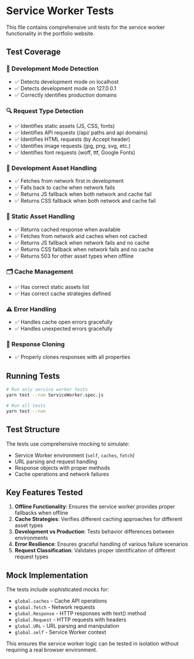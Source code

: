 # Service Worker Tests

This file contains comprehensive unit tests for the service worker functionality in the portfolio website.

## Test Coverage

### 🧪 Development Mode Detection
- ✅ Detects development mode on localhost
- ✅ Detects development mode on 127.0.0.1  
- ✅ Correctly identifies production domains

### 🔍 Request Type Detection
- ✅ Identifies static assets (JS, CSS, fonts)
- ✅ Identifies API requests (/api/ paths and api domains)
- ✅ Identifies HTML requests (by Accept header)
- ✅ Identifies image requests (jpg, png, svg, etc.)
- ✅ Identifies font requests (woff, ttf, Google Fonts)

### 🚀 Development Asset Handling
- ✅ Fetches from network first in development
- ✅ Falls back to cache when network fails
- ✅ Returns JS fallback when both network and cache fail
- ✅ Returns CSS fallback when both network and cache fail

### 💾 Static Asset Handling
- ✅ Returns cached response when available
- ✅ Fetches from network and caches when not cached
- ✅ Returns JS fallback when network fails and no cache
- ✅ Returns CSS fallback when network fails and no cache
- ✅ Returns 503 for other asset types when offline

### 🗂️ Cache Management
- ✅ Has correct static assets list
- ✅ Has correct cache strategies defined

### ⚠️ Error Handling
- ✅ Handles cache open errors gracefully
- ✅ Handles unexpected errors gracefully

### 🔄 Response Cloning
- ✅ Properly clones responses with all properties

## Running Tests

```bash
# Run only service worker tests
yarn test --run ServiceWorker.spec.js

# Run all tests
yarn test --run
```

## Test Structure

The tests use comprehensive mocking to simulate:
- Service Worker environment (`self`, `caches`, `fetch`)
- URL parsing and request handling
- Response objects with proper methods
- Cache operations and network failures

## Key Features Tested

1. **Offline Functionality**: Ensures the service worker provides proper fallbacks when offline
2. **Cache Strategies**: Verifies different caching approaches for different asset types
3. **Development vs Production**: Tests behavior differences between environments
4. **Error Resilience**: Ensures graceful handling of various failure scenarios
5. **Request Classification**: Validates proper identification of different request types

## Mock Implementation

The tests include sophisticated mocks for:
- `global.caches` - Cache API operations
- `global.fetch` - Network requests
- `global.Response` - HTTP responses with text() method
- `global.Request` - HTTP requests with headers
- `global.URL` - URL parsing and manipulation
- `global.self` - Service Worker context

This ensures the service worker logic can be tested in isolation without requiring a real browser environment.

